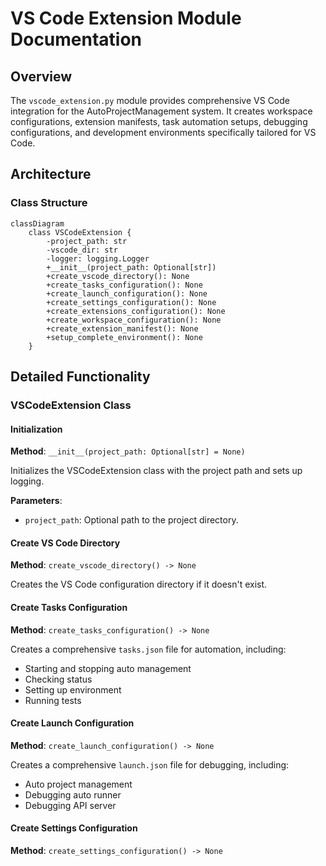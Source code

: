 # VS Code Extension Module Documentation

## Overview
The `vscode_extension.py` module provides comprehensive VS Code integration for the AutoProjectManagement system. It creates workspace configurations, extension manifests, task automation setups, debugging configurations, and development environments specifically tailored for VS Code.

## Architecture

### Class Structure
```mermaid
classDiagram
    class VSCodeExtension {
        -project_path: str
        -vscode_dir: str
        -logger: logging.Logger
        +__init__(project_path: Optional[str])
        +create_vscode_directory(): None
        +create_tasks_configuration(): None
        +create_launch_configuration(): None
        +create_settings_configuration(): None
        +create_extensions_configuration(): None
        +create_workspace_configuration(): None
        +create_extension_manifest(): None
        +setup_complete_environment(): None
    }
```

## Detailed Functionality

### VSCodeExtension Class

#### Initialization
**Method**: `__init__(project_path: Optional[str] = None)`

Initializes the VSCodeExtension class with the project path and sets up logging.

**Parameters**:
- `project_path`: Optional path to the project directory.

#### Create VS Code Directory
**Method**: `create_vscode_directory() -> None`

Creates the VS Code configuration directory if it doesn't exist.

#### Create Tasks Configuration
**Method**: `create_tasks_configuration() -> None`

Creates a comprehensive `tasks.json` file for automation, including:
- Starting and stopping auto management
- Checking status
- Setting up environment
- Running tests

#### Create Launch Configuration
**Method**: `create_launch_configuration() -> None`

Creates a comprehensive `launch.json` file for debugging, including:
- Auto project management
- Debugging auto runner
- Debugging API server

#### Create Settings Configuration
**Method**: `create_settings_configuration() -> None`

